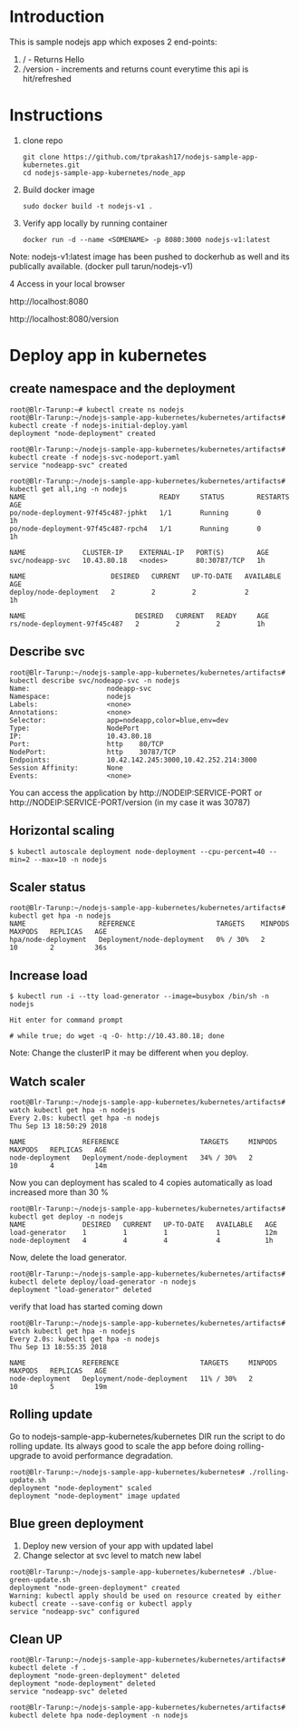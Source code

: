 
# Introduction
This is sample nodejs app which exposes 2 end-points:

1. / - Returns Hello
2. /version - increments and returns count everytime this api is hit/refreshed

# Instructions

1. clone repo
   ```
   git clone https://github.com/tprakash17/nodejs-sample-app-kubernetes.git
   cd nodejs-sample-app-kubernetes/node_app
   ```
2. Build docker image
   ``` 
   sudo docker build -t nodejs-v1 .
   ```

3. Verify app locally by running container 
   ```
   docker run -d --name <SOMENAME> -p 8080:3000 nodejs-v1:latest
   ```
  Note: nodejs-v1:latest image has been pushed to dockerhub as well and its publically available. (docker pull tarun/nodejs-v1)

4 Access in your local browser
  
  http://localhost:8080
  
  http://localhost:8080/version

# Deploy app in kubernetes

## create namespace and the deployment

```
root@Blr-Tarunp:~# kubectl create ns nodejs
root@Blr-Tarunp:~/nodejs-sample-app-kubernetes/kubernetes/artifacts# kubectl create -f nodejs-initial-deploy.yaml
deployment "node-deployment" created

root@Blr-Tarunp:~/nodejs-sample-app-kubernetes/kubernetes/artifacts# kubectl create -f nodejs-svc-nodeport.yaml
service "nodeapp-svc" created

root@Blr-Tarunp:~/nodejs-sample-app-kubernetes/kubernetes/artifacts# kubectl get all,ing -n nodejs
NAME                                 READY     STATUS        RESTARTS   AGE
po/node-deployment-97f45c487-jphkt   1/1       Running       0          1h
po/node-deployment-97f45c487-rpch4   1/1       Running       0          1h

NAME              CLUSTER-IP    EXTERNAL-IP   PORT(S)        AGE
svc/nodeapp-svc   10.43.80.18   <nodes>       80:30787/TCP   1h

NAME                     DESIRED   CURRENT   UP-TO-DATE   AVAILABLE   AGE
deploy/node-deployment   2         2         2            2           1h

NAME                           DESIRED   CURRENT   READY     AGE
rs/node-deployment-97f45c487   2         2         2         1h
```

## Describe svc 

```
root@Blr-Tarunp:~/nodejs-sample-app-kubernetes/kubernetes/artifacts# kubectl describe svc/nodeapp-svc -n nodejs
Name:                   nodeapp-svc
Namespace:              nodejs
Labels:                 <none>
Annotations:            <none>
Selector:               app=nodeapp,color=blue,env=dev
Type:                   NodePort
IP:                     10.43.80.18
Port:                   http    80/TCP
NodePort:               http    30787/TCP
Endpoints:              10.42.142.245:3000,10.42.252.214:3000
Session Affinity:       None
Events:                 <none>
```

You can access the application by http://NODEIP:SERVICE-PORT or http://NODEIP:SERVICE-PORT/version (in my case it was 30787) 

## Horizontal scaling  

```
$ kubectl autoscale deployment node-deployment --cpu-percent=40 --min=2 --max=10 -n nodejs
```

## Scaler status 

```
root@Blr-Tarunp:~/nodejs-sample-app-kubernetes/kubernetes/artifacts# kubectl get hpa -n nodejs
NAME                  REFERENCE                    TARGETS    MINPODS   MAXPODS   REPLICAS   AGE
hpa/node-deployment   Deployment/node-deployment   0% / 30%   2         10        2          36s

```

## Increase load
```
$ kubectl run -i --tty load-generator --image=busybox /bin/sh -n nodejs

Hit enter for command prompt

# while true; do wget -q -O- http://10.43.80.18; done
```

Note: Change the clusterIP it may be different when you deploy.


## Watch scaler 

```
root@Blr-Tarunp:~/nodejs-sample-app-kubernetes/kubernetes/artifacts# watch kubectl get hpa -n nodejs
Every 2.0s: kubectl get hpa -n nodejs                                                                                                           Thu Sep 13 18:50:29 2018

NAME              REFERENCE                    TARGETS     MINPODS   MAXPODS   REPLICAS   AGE
node-deployment   Deployment/node-deployment   34% / 30%   2         10        4          14m
```

Now you can deployment has scaled to 4 copies automatically as load increased more than 30 %

```
root@Blr-Tarunp:~/nodejs-sample-app-kubernetes/kubernetes/artifacts# kubectl get deploy -n nodejs
NAME              DESIRED   CURRENT   UP-TO-DATE   AVAILABLE   AGE
load-generator    1         1         1            1           12m
node-deployment   4         4         4            4           1h
```

Now, delete the load generator.

```
root@Blr-Tarunp:~/nodejs-sample-app-kubernetes/kubernetes/artifacts# kubectl delete deploy/load-generator -n nodejs
deployment "load-generator" deleted
```

verify that load has started coming down

```
root@Blr-Tarunp:~/nodejs-sample-app-kubernetes/kubernetes/artifacts# watch kubectl get hpa -n nodejs
Every 2.0s: kubectl get hpa -n nodejs                                                                                                           Thu Sep 13 18:55:35 2018

NAME              REFERENCE                    TARGETS     MINPODS   MAXPODS   REPLICAS   AGE
node-deployment   Deployment/node-deployment   11% / 30%   2         10        5          19m
```


## Rolling update

Go to nodejs-sample-app-kubernetes/kubernetes DIR run the script to do rolling update. Its always good to scale the app before doing rolling-upgrade to avoid performance degradation.

```
root@Blr-Tarunp:~/nodejs-sample-app-kubernetes/kubernetes# ./rolling-update.sh
deployment "node-deployment" scaled
deployment "node-deployment" image updated
```


## Blue green deployment 

1. Deploy new version of your app with updated label
2. Change selector at svc level to match new label

```
root@Blr-Tarunp:~/nodejs-sample-app-kubernetes/kubernetes# ./blue-green-update.sh
deployment "node-green-deployment" created
Warning: kubectl apply should be used on resource created by either kubectl create --save-config or kubectl apply
service "nodeapp-svc" configured
```


## Clean UP

```
root@Blr-Tarunp:~/nodejs-sample-app-kubernetes/kubernetes/artifacts# kubectl delete -f .
deployment "node-green-deployment" deleted
deployment "node-deployment" deleted
service "nodeapp-svc" deleted

root@Blr-Tarunp:~/nodejs-sample-app-kubernetes/kubernetes/artifacts# kubectl delete hpa node-deployment -n nodejs
```
